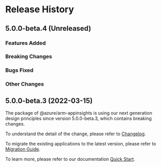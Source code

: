 # Release History

## 5.0.0-beta.4 (Unreleased)

### Features Added

### Breaking Changes

### Bugs Fixed

### Other Changes

## 5.0.0-beta.3 (2022-03-15)

The package of @azure/arm-appinsights is using our next generation design principles since version 5.0.0-beta.3, which contains breaking changes.

To understand the detail of the change, please refer to [Changelog](https://aka.ms/js-track2-changelog).

To migrate the existing applications to the latest version, please refer to [Migration Guide](https://aka.ms/js-track2-migration-guide).

To learn more, please refer to our documentation [Quick Start](https://aka.ms/js-track2-quickstart).
